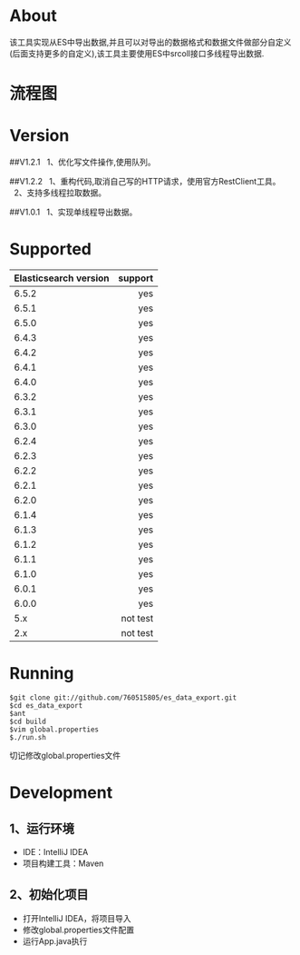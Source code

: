 # About
该工具实现从ES中导出数据,并且可以对导出的数据格式和数据文件做部分自定义(后面支持更多的自定义),该工具主要使用ES中srcoll接口多线程导出数据.

# 流程图

# Version

##V1.2.1
&nbsp;&nbsp;1、优化写文件操作,使用队列。

##V1.2.2
&nbsp;&nbsp;1、重构代码,取消自己写的HTTP请求，使用官方RestClient工具。
&nbsp;&nbsp;2、支持多线程拉取数据。

##V1.0.1
&nbsp;&nbsp;1、实现单线程导出数据。

# Supported
| Elasticsearch version        | support   |
| --------   | -----:  | 
| 6.5.2     | yes |
| 6.5.1       |  yes   | 
| 6.5.0        |    yes    | 
| 6.4.3     | yes |
| 6.4.2        |   yes   | 
| 6.4.1        |    yes    | 
| 6.4.0     | yes |
| 6.3.2        |   yes   | 
| 6.3.1        |    yes    | 
| 6.3.0        | yes      |
| 6.2.4        |   yes   | 
| 6.2.3        |   yes    | 
| 6.2.2        |   yes    | 
| 6.2.1        |   yes    | 
| 6.2.0        |   yes    | 
| 6.1.4        |   yes   | 
| 6.1.3        |   yes    | 
| 6.1.2        |   yes    | 
| 6.1.1        |   yes    | 
| 6.1.0        |   yes    | 
| 6.0.1        |   yes    | 
| 6.0.0        |   yes    | 
| 5.x          |   not test| 
| 2.x          |   not test | 

# Running
```
$git clone git://github.com/760515805/es_data_export.git
$cd es_data_export
$ant 
$cd build
$vim global.properties
$./run.sh
```
切记修改global.properties文件

# Development
## 1、运行环境
- IDE：IntelliJ IDEA
- 项目构建工具：Maven

## 2、初始化项目
- 打开IntelliJ IDEA，将项目导入
- 修改global.properties文件配置
- 运行App.java执行

